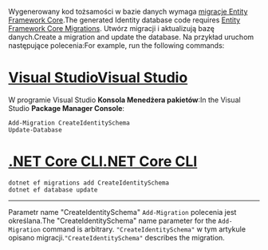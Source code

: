 <span data-ttu-id="671aa-101">Wygenerowany kod tożsamości w bazie danych wymaga [migracje Entity Framework Core](/ef/core/managing-schemas/migrations/).</span><span class="sxs-lookup"><span data-stu-id="671aa-101">The generated Identity database code requires [Entity Framework Core Migrations](/ef/core/managing-schemas/migrations/).</span></span> <span data-ttu-id="671aa-102">Utwórz migracji i aktualizują bazę danych.</span><span class="sxs-lookup"><span data-stu-id="671aa-102">Create a migration and update the database.</span></span> <span data-ttu-id="671aa-103">Na przykład uruchom następujące polecenia:</span><span class="sxs-lookup"><span data-stu-id="671aa-103">For example, run the following commands:</span></span>

# <a name="visual-studiotabvisual-studio"></a>[<span data-ttu-id="671aa-104">Visual Studio</span><span class="sxs-lookup"><span data-stu-id="671aa-104">Visual Studio</span></span>](#tab/visual-studio)

<span data-ttu-id="671aa-105">W programie Visual Studio **Konsola Menedżera pakietów**:</span><span class="sxs-lookup"><span data-stu-id="671aa-105">In the Visual Studio **Package Manager Console**:</span></span>

```PMC
Add-Migration CreateIdentitySchema
Update-Database
```

# <a name="net-core-clitabnetcore-cli"></a>[<span data-ttu-id="671aa-106">.NET Core CLI</span><span class="sxs-lookup"><span data-stu-id="671aa-106">.NET Core CLI</span></span>](#tab/netcore-cli)

```cli
dotnet ef migrations add CreateIdentitySchema
dotnet ef database update
```

------

<span data-ttu-id="671aa-107">Parametr name "CreateIdentitySchema" `Add-Migration` polecenia jest określana.</span><span class="sxs-lookup"><span data-stu-id="671aa-107">The "CreateIdentitySchema" name parameter for the `Add-Migration` command is arbitrary.</span></span> <span data-ttu-id="671aa-108">`"CreateIdentitySchema"` w tym artykule opisano migracji.</span><span class="sxs-lookup"><span data-stu-id="671aa-108">`"CreateIdentitySchema"` describes the migration.</span></span>
